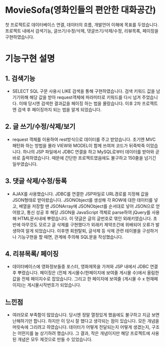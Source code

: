 # MovieSofa(영화인들의 편안한 대화공간)
첫 프로젝트로 데이터베이스 연결, 데이터의 흐름, 개발언어 이해에 목표를 두었습니다.
프로젝트 내에서 검색기능, 글쓰기/수정/삭제, 댓글쓰기/삭제/수정, 리뷰목록, 페이징을 구현하였습니다.

# 기능구현 설명
## 1. 검색기능
- SELECT SQL 구문 사용시 LIKE 검색을 통해 구현하였습니다. 검색 키워드 값을 남기기위해 해당 값을 받아 request객체에 파라미터로 키워드를 다시 넘겨 주었습니다. 이때 당시엔 검색한 결과값을 페이징 하는 법을 몰랐습니다. 이후 2차 프로젝트엔 검색 후 페이징까지 되는 법을 알게 되었습니다.

## 2. 글 쓰기/수정/삭제/보기
- request 객체를 이용하여 rest방식으로 데이터를 주고 받았습니다. 초기엔 MVC 패턴화 하는 방법을 몰라 VIEW와 MODEL이 함께 쓰여져 코드가 뒤죽박죽 이었습니다. 하나의 JSP 파일에서 JDBC 연결을 하고 MySQL로부터 데이터를 받아와 곧바로 출력하였습니다. 때문에 간단한 프로젝트였음에도 불구하고 150줄을 넘기긴 일쑤였습니다.

## 3. 댓글 삭제/수정/등록
- AJAX를 사용했습니다. JDBC를 연결한 JSP파일로 URL경로를 지정해 값을 JSON형태로 받아왔습니다. JSONObject를 생성해 각 ROW에 대한 데이터를 넣고, 배열을 저장할 땐 JSONArray에 JSONObject를 순서대로 넣어 JSON으로 얻어왔고, 통신 성공 후 해당 JSON을 JavaScript 객체로 parse하여 jQuery를 사용해 HTML문서내에 뿌렸습니다. 이 댓글은 글의 글번호로 엮인 외래키였습니다. 초반에 아무것도 모르고 글 삭제를 구현했다가 외래키 제약조건에 위배되어 오류가 발생하여 알게 되었습니다. 이후엔 회원탈퇴, 글삭제 등 삭제 관련 테이블을 구성하거나 기능구현을 할 때면, 관계에 주의해 SQL문을 작성했습니다.

## 4. 리뷰목록/ 페이징
- 데이터베이스에 영화정보들중 포스터, 영화제목을 가져와 JSP 내에서 JDBC 연결 후 뿌렸습니다. 페이징은 (전체 게시물수/한페이지에 보여줄 게시물 수)에서 올림한 값을 전체 페이지수로 잡았습니다. 그리고 한 페이지에 보여줄 (게시물 수 x 현재페이지)는 게시물시작번호가 되었습니다.

## 느낀점
- 여러모로 부족함이 많았습니다. 당시엔 정말 열정있게 했음에도 불구하고 지금 보면 난해하기만 합니다. 하지만 이 당시 잘 했다고 생각되는 점이 있습니다. 모든 개념을 머릿속에 그리려고 하였습니다. 데이터가 어떻게 전달되는지 어떻게 생겼는지, 구조는 어떤지를 늘 상기하려 했습니다. 그 결과, 작은 개념이지만 해당 프로젝트에 사용된 개념은 모두 제것으로 만들 수 있었습니다.
